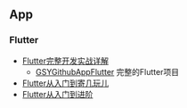 ## App

### Flutter
* [Flutter完整开发实战详解](https://juejin.im/post/5b631d326fb9a04fce524db2)
  * [GSYGithubAppFlutter](https://github.com/CarGuo/GSYGithubAppFlutter) 完整的Flutter项目
* [Flutter从入门到寄几玩儿](https://juejin.im/post/5bb9ca345188255c402b1b63)
* [Flutter从入门到进阶](https://blog.csdn.net/hekaiyou/article/details/78037990)